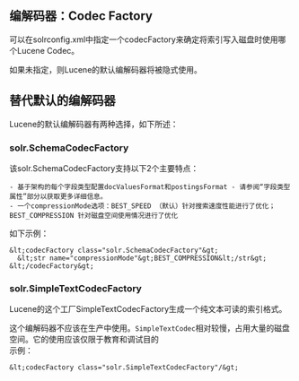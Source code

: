 ## 编解码器：Codec Factory 
<div class="content-intro view-box ">可以在solrconfig.xml中指定一个codecFactory来确定将索引写入磁盘时使用哪个Lucene Codec。  
  
如果未指定，则Lucene的默认编解码器将被隐式使用。  

## 替代默认的编解码器

Lucene的默认编解码器有两种选择，如下所述：  

### solr.SchemaCodecFactory

该solr.SchemaCodecFactory支持以下2个主要特点：  
  

    - 基于架构的每个字段类型配置docValuesFormat和postingsFormat - 请参阅“字段类型属性”部分以获取更多详细信息。
    - 一个compressionMode选项：BEST_SPEED （默认）针对搜索速度性能进行了优化；BEST_COMPRESSION 针对磁盘空间使用情况进行了优化

如下示例：  
```
&lt;codecFactory class="solr.SchemaCodecFactory"&gt;
  &lt;str name="compressionMode"&gt;BEST_COMPRESSION&lt;/str&gt;
&lt;/codecFactory&gt;
```

### solr.SimpleTextCodecFactory

Lucene的这个工厂SimpleTextCodecFactory生成一个纯文本可读的索引格式。  
  
这个编解码器不应该在生产中使用。<code>SimpleTextCodec</code>相对较慢，占用大量的磁盘空间。它的使用应该仅限于教育和调试目的  
示例：  
```
&lt;codecFactory class="solr.SimpleTextCodecFactory"/&gt;
```
